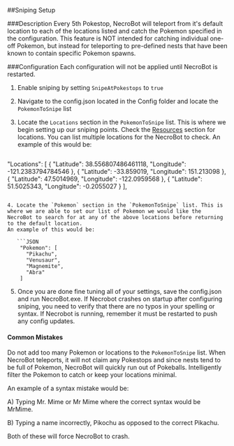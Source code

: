##Sniping Setup

###Description
Every 5th Pokestop, NecroBot will teleport from it's default location to each of the locations listed and catch the Pokemon specified in the configuration. This feature is NOT intended for catching individual one-off Pokemon, but instead for teleporting to pre-defined nests that have been known to contain specific Pokemon spawns.

###Configuration
Each configuration will not be applied until NecroBot is restarted.

1. Enable sniping by setting `SnipeAtPokestops` to `true`
2. Navigate to the config.json located in the Config folder and locate the  `PokemonToSnipe` list
3. Locate the `Locations` section in the `PokemonToSnipe` list. This is where we begin setting up our sniping points. Check the [Resources](https://github.com/NecronomiconCoding/NecroBot/wiki/Resources) section for locations. You can list multiple locations for the NecroBot to check.
An example of this would be:

   ```JSON
"Locations": [
  {
	"Latitude": 38.556807486461118,
	"Longitude": -121.2383794784546
  },
  {
	"Latitude": -33.859019,
	"Longitude": 151.213098
  },
  {
	"Latitude": 47.5014969,
	"Longitude": -122.0959568
  },
  {
	"Latitude": 51.5025343,
	"Longitude": -0.2055027
  }
],
```

4. Locate the `Pokemon` section in the `PokemonToSnipe` list. This is where we are able to set our list of Pokemon we would like the NecroBot to search for at any of the above locations before returning to the default location. 
An example of this would be:

   ```JSON
    "Pokemon": [
      "Pikachu",
      "Venusaur",
      "Magnemite",
      "Abra"
    ]
```

5. Once you are done fine tuning all of your settings, save the config.json and  run NecroBot.exe. If Necrobot crashes on startup after configuring sniping, you need to verify that there are no typos in your spelling or syntax. If Necrobot is running, remember it must be restarted to push any config updates. 

#### Common Mistakes

Do not add too many Pokemon or locations to the `PokemonToSnipe` list. When NecroBot teleports, it will not claim any Pokestops and since nests tend to be full of Pokemon, NecroBot will quickly run out of Pokeballs. Intelligently filter the Pokemon to catch or keep your locations minimal.

An example of a syntax mistake would be:

A) Typing Mr. Mime or Mr Mime where the correct syntax would be MrMime.

B) Typing a name incorrectly, Pikochu as opposed to the correct Pikachu.

Both of these will force NecroBot to crash.
